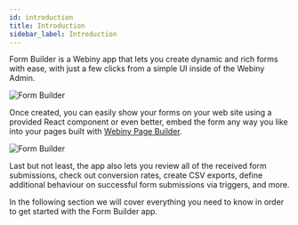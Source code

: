 ```yaml
---
id: introduction
title: Introduction
sidebar_label: Introduction
---
```


Form Builder is a Webiny app that lets you create dynamic and rich forms
with ease, with just a few clicks from a simple UI inside of the Webiny
Admin.

![Form Builder](/assets/webiny-apps/form-builder/introduction/form-builder.png)

Once created, you can easily show your forms on your web site
using a provided React component or even better, embed the form any way you
like into your pages built with [Webiny Page Builder](/docs/webiny-apps/page-builder/introduction).

![Form Builder](/assets/webiny-apps/form-builder/introduction/page-builder-embed.png)

Last but not least, the app also lets you review all of the received form submissions,
check out conversion rates, create CSV exports, define additional behaviour on successful form submissions via triggers, and more.

In the following section we will cover everything you need to know in order to get started with the Form Builder app. 
